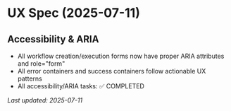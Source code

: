 # UX Spec (2025-07-11)

## Accessibility & ARIA
- All workflow creation/execution forms now have proper ARIA attributes and role="form"
- All error containers and success containers follow actionable UX patterns
- All accessibility/ARIA tasks: ✅ COMPLETED

_Last updated: 2025-07-11_ 